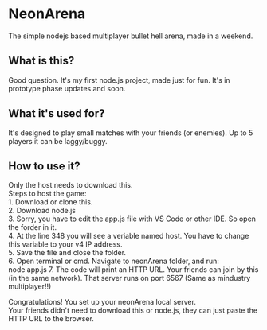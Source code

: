 <h1>NeonArena</h1>

<p>The simple nodejs based multiplayer bullet hell arena, made in a weekend.</p>
<h2>What is this?</h2>
Good question.
It's my first node.js project, made just for fun.
It's in prototype phase updates and soon.

<h2>What it's used for?</h2>
It's designed to play small matches with your friends (or enemies).
Up to 5 players it can be laggy/buggy.

<h2>How to use it?</h2>
Only the host needs to download this.</br>
Steps to host the game:</br>
1. Download or clone this.</br>
2. Download node.js</br>
3. Sorry, you have to edit the app.js file with VS Code or other IDE. So open the forder in it.</br>
4. At the line 348 you will see a veriable named host. You have to change this variable to your v4 IP address.</br>
5. Save the file and close the folder.</br>
6. Open terminal or cmd. Navigate to neonArena folder, and run: </br>
node app.js
7. The code will print an HTTP URL. Your friends can join by this (in the same network). That server runs on port 6567 (Same as mindustry multiplayer!!)</br>

Congratulations! You set up your neonArena local server. </br>
Your friends didn't need to download this or node.js, they can just paste the HTTP URL to the browser. </br>
